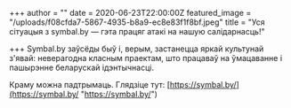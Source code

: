 +++
author = ""
date = 2020-06-23T22:00:00Z
featured_image = "/uploads/f08cfda7-5867-4935-b8a9-ec8e83f1f8bf.jpeg"
title = "Уся сітуацыя з symbal.by — гэта працяг атакі на нашую салідарнасць!"

+++
Symbal.by заўсёды быў і, верым, застанецца яркай культунай з'явай: неверагодна класным праектам, што працаваў на ўмацаванне і пашырэнне беларускай ідэнтычнасці. 

Краму можна падтрымаць. Глядзіце тут: [https://symbal.by/](https://symbal.by/ "https://symbal.by/")